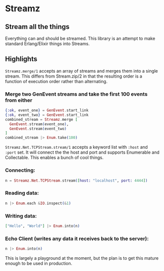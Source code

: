 Streamz
=======

## Stream all the things

Everything can and should be streamed. This library is an attempt to make standard Erlang/Elixir things into Streams.

## Highlights

`Streamz.merge/1` accepts an array of streams and merges them into a single stream. This differs from Stream.zip/2 in that the resulting order is a function of execution order rather than alternating.

### Merge two GenEvent streams and take the first 100 events from either

```elixir
{:ok, event_one} = GenEvent.start_link
{:ok, event_two} = GenEvent.start_link
combined_stream = Streamz.merge [
  GenEvent.stream(event_one),
  GenEvent.stream(event_two)
]
combined_stream |> Enum.take(100)
```

`Streamz.Net.TCPStream.stream/1` accepts a keyword list with `:host` and `:port` set. It will connect the the host and port and supports Enumerable and Collectable. This enables a bunch of cool things.

### Connecting:

```elixir
n = Streamz.Net.TCPStream.stream([host: "localhost", port: 4444])
```

### Reading data:

```elixir
n |> Enum.each &IO.inspect(&1)
```

### Writing data:

```elixir
["Hello", "World"] |> Enum.into(n)
```

### Echo Client (writes any data it receives back to the server):

```elixir
n |> Enum.into(n)
```

This is largely a playground at the moment, but the plan is to get this mature enough to be used in production.
